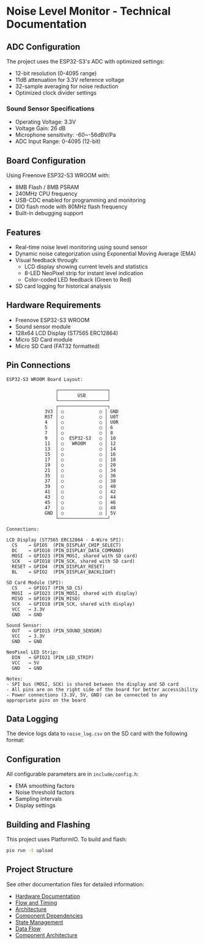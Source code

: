 # Noise Level Monitor - Technical Documentation

## ADC Configuration

The project uses the ESP32-S3's ADC with optimized settings:

- 12-bit resolution (0-4095 range)
- 11dB attenuation for 3.3V reference voltage
- 32-sample averaging for noise reduction
- Optimized clock divider settings

### Sound Sensor Specifications

- Operating Voltage: 3.3V
- Voltage Gain: 26 dB
- Microphone sensitivity: -60~-56dBV/Pa
- ADC Input Range: 0-4095 (12-bit)

## Board Configuration

Using Freenove ESP32-S3 WROOM with:

- 8MB Flash / 8MB PSRAM
- 240MHz CPU frequency
- USB-CDC enabled for programming and monitoring
- DIO flash mode with 80MHz flash frequency
- Built-in debugging support

## Features

- Real-time noise level monitoring using sound sensor
- Dynamic noise categorization using Exponential Moving Average (EMA)
- Visual feedback through:
  - LCD display showing current levels and statistics
  - 8-LED NeoPixel strip for instant level indication
  - Color-coded LED feedback (Green to Red)
- SD card logging for historical analysis

## Hardware Requirements

- Freenove ESP32-S3 WROOM
- Sound sensor module
- 128x64 LCD Display (ST7565 ERC12864)
- Micro SD Card module
- Micro SD Card (FAT32 formatted)

## Pin Connections

```
ESP32-S3 WROOM Board Layout:

                  ┌──────────────────┐
                  │       USB        │
                  └──────────────────┘
                  ┌──────────────────┐
              3V3 │ ○             ○ │ GND
              RST │ ○             ○ │ U0T
              4   │ ○             ○ │ U0R
              5   │ ○             ○ │ 6
              7   │ ○             ○ │ 8
              9   │ ○  ESP32-S3   ○ │ 10
              11  │ ○   WROOM     ○ │ 12
              13  │ ○             ○ │ 14
              15  │ ○             ○ │ 16
              17  │ ○             ○ │ 18
              19  │ ○             ○ │ 20
              21  │ ○             ○ │ 34
              35  │ ○             ○ │ 36
              37  │ ○             ○ │ 38
              39  │ ○             ○ │ 40
              41  │ ○             ○ │ 42
              43  │ ○             ○ │ 44
              45  │ ○             ○ │ 46
              47  │ ○             ○ │ 48
              GND │ ○             ○ │ 5V
                  └──────────────────┘

Connections:

LCD Display (ST7565 ERC12864 - 4-Wire SPI):
  CS    → GPIO5  (PIN_DISPLAY_CHIP_SELECT)
  DC    → GPIO16 (PIN_DISPLAY_DATA_COMMAND)
  MOSI  → GPIO23 (PIN_MOSI, shared with SD card)
  SCK   → GPIO18 (PIN_SCK, shared with SD card)
  RESET → GPIO4  (PIN_DISPLAY_RESET)
  BL    → GPIO2  (PIN_DISPLAY_BACKLIGHT)

SD Card Module (SPI):
  CS    → GPIO17 (PIN_SD_CS)
  MOSI  → GPIO23 (PIN_MOSI, shared with display)
  MISO  → GPIO19 (PIN_MISO)
  SCK   → GPIO18 (PIN_SCK, shared with display)
  VCC   → 3.3V
  GND   → GND

Sound Sensor:
  OUT   → GPIO15 (PIN_SOUND_SENSOR)
  VCC   → 3.3V
  GND   → GND

NeoPixel LED Strip:
  DIN   → GPIO21 (PIN_LED_STRIP)
  VCC   → 5V
  GND   → GND

Notes:
- SPI bus (MOSI, SCK) is shared between the display and SD card
- All pins are on the right side of the board for better accessibility
- Power connections (3.3V, 5V, GND) can be connected to any appropriate pins on the board
```

## Data Logging

The device logs data to `noise_log.csv` on the SD card with the following format:

## Configuration

All configurable parameters are in `include/config.h`:

- EMA smoothing factors
- Noise threshold factors
- Sampling intervals
- Display settings

## Building and Flashing

This project uses PlatformIO. To build and flash:

```bash
pio run -t upload
```

## Project Structure

See other documentation files for detailed information:

- [Hardware Documentation](hw.md)
- [Flow and Timing](flowNtiming.md)
- [Architecture](arch.md)
- [Component Dependencies](componentdeps.md)
- [State Management](state.md)
- [Data Flow](dataflow.md)
- [Component Architecture](componentarch.md)
